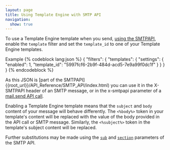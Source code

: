 ```yaml
---
layout: page
title: Using Template Engine with SMTP API
navigation:
  show: true
---
```


To use a Template Engine template when you send, [using the SMTPAPI]({{root_url}}/API_Reference/SMTP_API/index.html), enable the `template`
filter and set the `template_id` to one of your Template Engine templates.

Example
{% codeblock lang:json %}
{
    "filters": {
        "templates": {
            "settings": {
                "enabled": 1,
                "template_id": "5997fcf6-2b9f-484d-acd5-7e9a99f0dc1f"
            }
        }
    }
}
{% endcodeblock %}

As this JSON is [part of the SMTPAPI]{{root_url}}/API_Reference/SMTP_API/index.html)
you can use it in the X-SMTPAPI header of an SMTP message, or in
the x-smtpapi parameter of a [mail.send API
call]({{root_url}}/API_Reference/Web_API/mail.html).

Enabling a Template Engine template means that the `subject` and `body`
content of your message will behave differently. The
`<%body%>` token in your template's content will be replaced with
the value of the body provided in the API call or SMTP message.
Similarly, the `<%subject%>` token in the template's subject content
will be replaced.

Further substitutions may be made using the [`sub`]({{root_url}}/API_Reference/SMTP_API/substitution_tags.html) and [`section`]({{root_url}}/API_Reference/SMTP_API/section_tags.html) parameters of the SMTP API. 
